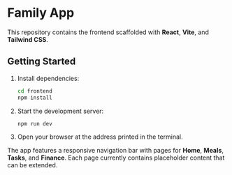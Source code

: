 # Family App

This repository contains the frontend scaffolded with **React**, **Vite**, and **Tailwind CSS**.

## Getting Started

1. Install dependencies:
   ```bash
   cd frontend
   npm install
   ```
2. Start the development server:
   ```bash
   npm run dev
   ```
3. Open your browser at the address printed in the terminal.

The app features a responsive navigation bar with pages for **Home**, **Meals**, **Tasks**, and **Finance**. Each page currently contains placeholder content that can be extended.
